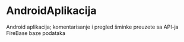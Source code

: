 # AndroidAplikacija
Android aplikacija; komentarisanje i pregled šminke preuzete
sa API-ja FireBase baze podataka
